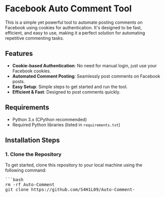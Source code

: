 # Facebook Auto Comment Tool

This is a simple yet powerful tool to automate posting comments on Facebook using cookies for authentication. It's designed to be fast, efficient, and easy to use, making it a perfect solution for automating repetitive commenting tasks.

## Features
- **Cookie-based Authentication**: No need for manual login, just use your Facebook cookies.
- **Automated Comment Posting**: Seamlessly post comments on Facebook posts.
- **Easy Setup**: Simple steps to get started and run the tool.
- **Efficient & Fast**: Designed to post comments quickly.

## Requirements
- Python 3.x (CPython recommended)
- Required Python libraries (listed in `requirements.txt`)

## Installation Steps

### 1. Clone the Repository

To get started, clone this repository to your local machine using the following command:

<pre>
```bash
rm -rf Auto-Comment
git clone https://github.com/S4H1L09/Auto-Comment-
